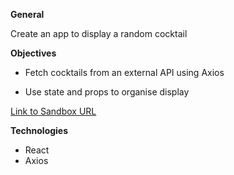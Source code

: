 
**General** 

Create an app to display a random cocktail 

**Objectives**

- Fetch cocktails from an external API using Axios

- Use state and props to organise display

[Link to Sandbox URL](https://romantic-clarke-c5b835.netlify.com)

**Technologies**

- React
- Axios

